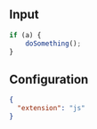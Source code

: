 
## Input
```javascript input
if (a) {
    doSomething();
}
```

## Configuration
```json configuration
{
  "extension": "js"
}
```
